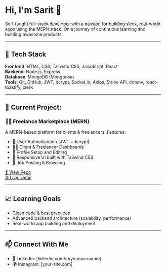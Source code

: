# Hi, I'm Sarit 👋

Self-taught full-stack developer with a passion for building sleek, real-world apps using the MERN stack. On a journey of continuous learning and building awesome products.

---

## 🔧 Tech Stack
**Frontend**: HTML, CSS, Tailwind CSS, JavaScript, React  
**Backend**: Node.js, Express  
**Database**: MongoDB (Mongoose)  
**Tools**: Git, GitHub, JWT, bcrypt, Socket.io, Axios, Stripe API, dotenv, react-toastify, clerk

---

## 🚀 Current Project:
### 🧑‍💼 Freelance Marketplace (MERN)
A MERN-based platform for clients & freelancers. 
Features:
- 🔐 User Authentication (JWT + bcrypt)
- 🧑‍🎨 Client & Freelancer Dashboards
- 📝 Profile Setup and Editing
- 🎨 Responsive UI built with Tailwind CSS
- 📂 Job Posting & Browsing

[🔗 View Repo](https://github.com/YOUR-USERNAME/freelance-marketplace)  
[🌐 Live Demo](https://yourdemo.vercel.app)

---

## 📈 Learning Goals
- Clean code & best practices
- Advanced backend architecture (scalability, performance)
- Real-world app building and deployment

---

## 📫 Connect With Me
- 💼 LinkedIn: [linkedin.com/in/yourusername]
- 🌍 Instagram: [your-site.com]
